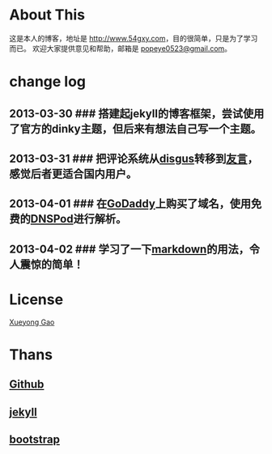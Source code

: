 # About This
这是本人的博客，地址是 <http://www.54gxy.com>，目的很简单，只是为了学习而已。
欢迎大家提供意见和帮助，邮箱是 <popeye0523@gmail.com>。

# change log
## 2013-03-30 ### 搭建起jekyll的博客框架，尝试使用了官方的dinky主题，但后来有想法自己写一个主题。
## 2013-03-31 ### 把评论系统从[disgus](http://disqus.com/)转移到[友言](http://www.uyan.cc/)，感觉后者更适合国内用户。
## 2013-04-01 ### 在[GoDaddy](http://www.godaddy.com)上购买了域名，使用免费的[DNSPod](www.dnspod.cn)进行解析。
## 2013-04-02 ### 学习了一下[markdown](http://wowubuntu.com/markdown/)的用法，令人震惊的简单！

# License
[Xueyong Gao](http://www.54gxy.com/)

# Thans
## [Github](http://www.github.com)
## [jekyll](http://jekyllbootstrap.com)
## [bootstrap](http://twitter.github.com/bootstrap/)
